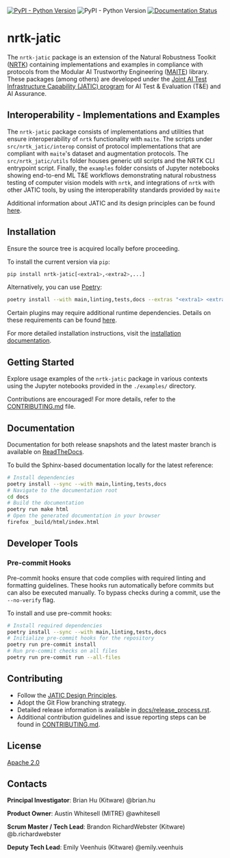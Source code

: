 <!-- :auto badges: -->
[![PyPI - Python Version](https://img.shields.io/pypi/v/nrtk-jatic)](https://pypi.org/project/nrtk-jatic/)
![PyPI - Python Version](https://img.shields.io/pypi/pyversions/nrtk-jatic)
[![Documentation Status](https://readthedocs.org/projects/nrtk-jatic/badge/?version=latest)](https://nrtk-jatic.readthedocs.io/en/latest/?badge=latest)
<!-- :auto badges: -->

# nrtk-jatic

The `nrtk-jatic` package is an extension of the Natural Robustness Toolkit
([NRTK](https://github.com/Kitware/nrtk)) containing implementations
and examples in compliance with protocols from the Modular AI Trustworthy Engineering
([MAITE](https://github.com/mit-ll-ai-technology/maite)) library.
These packages (among others) are developed under the
[Joint AI Test Infrastructure Capability (JATIC) program](https://cdao.pages.jatic.net/public/)
for AI Test & Evaluation (T&E) and AI Assurance.

## Interoperability - Implementations and Examples

The `nrtk-jatic` package consists of implementations and utilities that ensure
interoperability of `nrtk` functionality with `maite`. The scripts under
`src/nrtk_jatic/interop` consist of protocol implementations that are compliant
with `maite`'s dataset and augmentation protocols. The `src/nrtk_jatic/utils`
folder houses generic util scripts and the NRTK CLI entrypoint script.
Finally, the `examples` folder consists of Jupyter notebooks showing
end-to-end ML T&E workflows demonstrating natural robustness testing of computer vision models with `nrtk`,
and integrations of `nrtk` with other JATIC tools,
by using the interoperability standards provided by `maite`

Additional information about JATIC and its design principles can be found
[here](https://cdao.pages.jatic.net/public/program/design-principles/).

<!-- :auto installation: -->
## Installation
Ensure the source tree is acquired locally before proceeding.

To install the current version via `pip`:
```bash
pip install nrtk-jatic[<extra1>,<extra2>,...]
```

Alternatively, you can use [Poetry](https://python-poetry.org/):
```bash
poetry install --with main,linting,tests,docs --extras "<extra1> <extra2> ..."
```

Certain plugins may require additional runtime dependencies. Details on these requirements can be found [here](https://nrtk-jatic.readthedocs.io/en/latest/implementations.html).

For more detailed installation instructions, visit the [installation documentation](https://nrtk-jatic.readthedocs.io/en/latest/installation.html).
<!-- :auto installation: -->

<!-- :auto getting-started: -->
## Getting Started
Explore usage examples of the `nrtk-jatic` package in various contexts using the Jupyter notebooks provided in the `./examples/` directory.

Contributions are encouraged! For more details, refer to the [CONTRIBUTING.md](./CONTRIBUTING.md) file.
<!-- :auto getting-started: -->

<!-- :auto documentation: -->
## Documentation
Documentation for both release snapshots and the latest master branch is available on [ReadTheDocs](https://nrtk-jatic.readthedocs.io/en/latest/).

To build the Sphinx-based documentation locally for the latest reference:
```bash
# Install dependencies
poetry install --sync --with main,linting,tests,docs
# Navigate to the documentation root
cd docs
# Build the documentation
poetry run make html
# Open the generated documentation in your browser
firefox _build/html/index.html
```
<!-- :auto documentation: -->

<!-- :auto developer-tools: -->
## Developer Tools

### Pre-commit Hooks
Pre-commit hooks ensure that code complies with required linting and formatting guidelines. These hooks run automatically before commits but can also be executed manually. To bypass checks during a commit, use the `--no-verify` flag.

To install and use pre-commit hooks:
```bash
# Install required dependencies
poetry install --sync --with main,linting,tests,docs
# Initialize pre-commit hooks for the repository
poetry run pre-commit install
# Run pre-commit checks on all files
poetry run pre-commit run --all-files
```
<!-- :auto developer-tools: -->

<!-- :auto contributing: -->
## Contributing
- Follow the [JATIC Design Principles](https://cdao.pages.jatic.net/public/program/design-principles/).
- Adopt the Git Flow branching strategy.
- Detailed release information is available in [docs/release_process.rst](./docs/release_process.rst).
- Additional contribution guidelines and issue reporting steps can be found in [CONTRIBUTING.md](./CONTRIBUTING.md).
<!-- :auto contributing: -->

<!-- :auto license: -->
## License
[Apache 2.0](./LICENSE)
<!-- :auto license: -->

<!-- :auto contacts: -->
## Contacts

**Principal Investigator**: Brian Hu (Kitware) @brian.hu

**Product Owner**: Austin Whitesell (MITRE) @awhitesell

**Scrum Master / Tech Lead**: Brandon RichardWebster (Kitware) @b.richardwebster

**Deputy Tech Lead**: Emily Veenhuis (Kitware) @emily.veenhuis
<!-- :auto contacts: -->